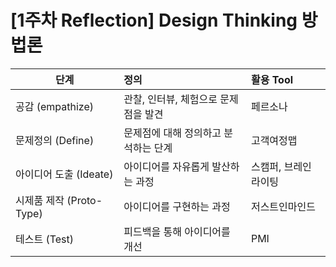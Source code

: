 # [1주차 Reflection] Design Thinking 방법론


 	 

| 단계 | 정의 | 활용 Tool |
| ---------- | :--------- | :---------- |
| 공감 (empathize) | 관찰, 인터뷰, 체험으로 문제점을 발견 | 페르소나 |
| 문제정의 (Define) | 문제점에 대해 정의하고 분석하는 단계 | 고객여정맵 |
| 아이디어 도출 (Ideate) | 아이디어를 자유롭게 발산하는 과정 | 스캠퍼, 브레인라이팅 |
| 시제품 제작 (Proto-Type) | 아이디어를 구현하는 과정 | 저스트인마인드 |
| 테스트 (Test) | 피드백을 통해 아이디어를 개선 | PMI  |


